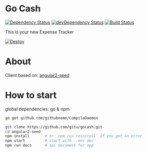 # Go Cash 

[![Dependency Status](https://david-dm.org/gitu/gocash.svg)](https://david-dm.org/gitu/gocash)
[![devDependency Status](https://david-dm.org/gitu/gocash/dev-status.svg)](https://david-dm.org/gitu/gocash#info=devDependencies)
[![Build Status](https://travis-ci.org/gitu/gocash.svg?branch=master)](https://travis-ci.org/gitu/gocash)

This is your new Expense Tracker

[![Deploy](https://www.herokucdn.com/deploy/button.svg)](https://heroku.com/deploy?template=https://github.com/gitu/gocash)


# About

Client based on: [angular2-seed](https://github.com/mgechev/angular2-seed)

# How to start

global dependencies: go & npm


```bash
go get github.com/githubnemo/CompileDaemon

git clone https://github.com/gitu/gocash.git
cd angular2-seed
npm install       # or `npm run reinstall` if you get an error
npm start         # start with --env dev
npm run docs      # api document for app
```



